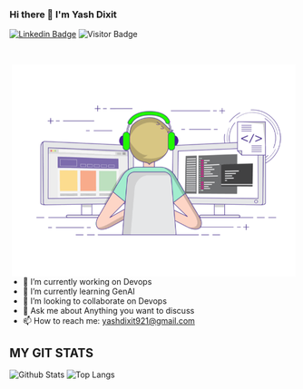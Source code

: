### Hi there 👋 I'm Yash Dixit


[![Linkedin Badge](https://img.shields.io/badge/-YASH_DIXIT-blue?style=plastic-square&logo=Linkedin&logoColor=white&link=https://www.linkedin.com/in/yash-dixit-26bbb5167/)](https://www.linkedin.com/in/yash-dixit-26bbb5167/)
![Visitor Badge](https://visitor-badge.laobi.icu/badge?page_id=yash921)

<p align="center">
  <img src="https://raw.githubusercontent.com/andreasbm/readme/master/assets/lines/colored.png" img width="5000" height="3" />
</p>

<img align="right" alt="GIF" src="https://github.com/rohitm17/rohitm17/blob/main/coder.gif" width="500"/>



- 🔭 I’m currently working on Devops
- 🌱 I’m currently learning GenAI
- 👯 I’m looking to collaborate on Devops
- 💬 Ask me about Anything you want to discuss
- 📫 How to reach me: yashdixit921@gmail.com
<!---  - 🤔 I’m looking for help with ...just --->


## MY GIT STATS
![Github Stats](https://github-readme-stats.vercel.app/api?username=yash921&count_private=true&show_icons=true&theme=tokyonight&include_all_commits=true)
![Top Langs](https://github-readme-stats.vercel.app/api/top-langs/?username=yash921&hide=TeX&layout=compact)



